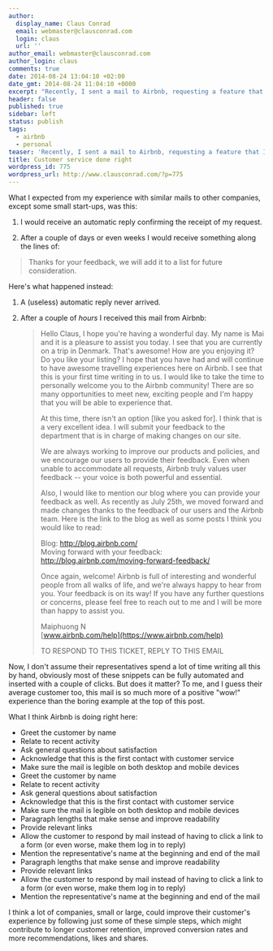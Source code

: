 ```yaml
---
author:
  display_name: Claus Conrad
  email: webmaster@clausconrad.com
  login: claus
  url: ''
author_email: webmaster@clausconrad.com
author_login: claus
comments: true
date: 2014-08-24 13:04:10 +02:00
date_gmt: 2014-08-24 11:04:10 +0000
excerpt: "Recently, I sent a mail to Airbnb, requesting a feature that I believe would benefit me and other customers of their service. Here's what happened:\r\n\r\n"
header: false
published: true
sidebar: left
status: publish
tags:
  - airbnb
  - personal
teaser: 'Recently, I sent a mail to Airbnb, requesting a feature that I believe would benefit me and other customers of their service. Here''s what happened:'
title: Customer service done right
wordpress_id: 775
wordpress_url: http://www.clausconrad.com/?p=775
---
```

What I expected from my experience with similar mails to other companies, except some small start-ups, was this:

1. I would receive an automatic reply confirming the receipt of my request.

2. After a couple of days or even weeks I would receive something along the lines of:

> Thanks for your feedback, we will add it to a list for future consideration.

Here's what happened instead:

1. A (useless) automatic reply never arrived.

2. After a couple of _hours_ I received this mail from Airbnb:

   > Hello Claus,
   > I hope you're having a wonderful day. My name is Mai and it is a pleasure to assist you today. I see that you are currently on a trip in Denmark. That's awesome! How are you enjoying it? Do you like your listing? I hope that you have had and will continue to have awesome travelling experiences here on Airbnb. I see that this is your first time writing in to us. I would like to take the time to personally welcome you to the Airbnb community! There are so many opportunities to meet new, exciting people and I'm happy that you will be able to experience that.
   > 
   > At this time, there isn't an option [like you asked for]. I think that is a very excellent idea. I will submit your feedback to the department that is in charge of making changes on our site.  
   >   
   > We are always working to improve our products and policies, and we encourage our users to provide their feedback. Even when unable to accommodate all requests, Airbnb truly values user feedback -- your voice is both powerful and essential.  
   >   
   > Also, I would like to mention our blog where you can provide your feedback as well. As recently as July 25th, we moved forward and made changes thanks to the feedback of our users and the Airbnb team. Here is the link to the blog as well as some posts I think you would like to read:  
   >   
   > Blog: http://blog.airbnb.com/  
   > Moving forward with your feedback: http://blog.airbnb.com/moving-forward-feedback/  
   >   
   > Once again, welcome! Airbnb is full of interesting and wonderful people from all walks of life, and we're always happy to hear from you. Your feedback is on its way! If you have any further questions or concerns, please feel free to reach out to me and I will be more than happy to assist you.  
   >   
   > Maiphuong N  
   > [www.airbnb.com/help](https://www.airbnb.com/help)  
   >   
   > TO RESPOND TO THIS TICKET, REPLY TO THIS EMAIL

Now, I don't assume their representatives spend a lot of time writing all this by hand, obviously most of these snippets can be fully automated and inserted with a couple of clicks. But does it matter? To me, and I guess their average customer too, this mail is so much more of a positive "wow!" experience than the boring example at the top of this post.

What I think Airbnb is doing right here:

* Greet the customer by name
* Relate to recent activity
* Ask general questions about satisfaction
* Acknowledge that this is the first contact with customer service
* Make sure the mail is legible on both desktop and mobile devices
* Greet the customer by name
* Relate to recent activity
* Ask general questions about satisfaction
* Acknowledge that this is the first contact with customer service
* Make sure the mail is legible on both desktop and mobile devices
* Paragraph lengths that make sense and improve readability
* Provide relevant links
* Allow the customer to respond by mail instead of having to click a link to a form (or even worse, make them log in to reply)
* Mention the representative's name at the beginning and end of the mail
* Paragraph lengths that make sense and improve readability
* Provide relevant links
* Allow the customer to respond by mail instead of having to click a link to a form (or even worse, make them log in to reply)
* Mention the representative's name at the beginning and end of the mail
  
I think a lot of companies, small or large, could improve their customer's experience by following just some of these simple steps, which might contribute to longer customer retention, improved conversion rates and more recommendations, likes and shares.
